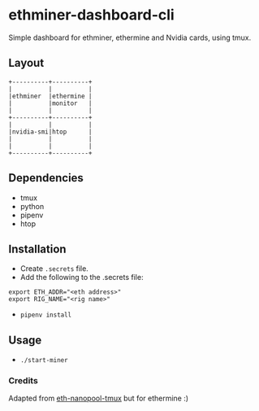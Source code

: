 # ethminer-dashboard-cli

Simple dashboard for ethminer, ethermine and Nvidia cards, using tmux.

## Layout

```
+----------+----------+
|          |          |
|ethminer  |ethermine |
|          |monitor   |
|          |          |
+----------+----------+
|          |          |
|nvidia-smi|htop      |
|          |          |
|          |          |
+----------+----------+
```

## Dependencies
* tmux
* python
* pipenv
* htop

## Installation

* Create ```.secrets``` file. 
* Add the following to the .secrets file: 
```
export ETH_ADDR="<eth address>"
export RIG_NAME="<rig name>"
 ```
* ```pipenv install```

## Usage

* ```./start-miner```

### Credits
Adapted from [eth-nanopool-tmux](https://github.com/gsora/eth-nanopool-tmux) but for ethermine :)
